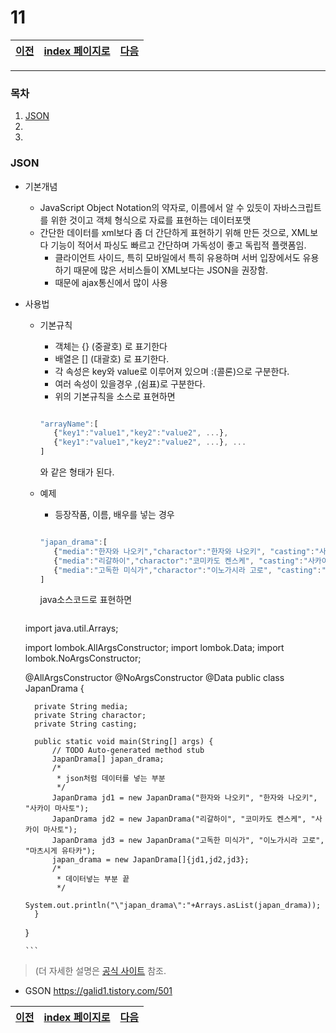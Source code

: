 # 11

[이전](./10.md)|[index 페이지로](./00index.md) |[다음](./12.md)
---|---|---
<hr>

### 목차
1. [JSON](#JSON)
1.
1.

### JSON

- 기본개념

   + JavaScript Object Notation의 약자로, 이름에서 알 수 있듯이 자바스크립트를 위한 것이고 객체 형식으로 자료를 표현하는 데이터포맷
   + 간단한 데이터를 xml보다 좀 더 간단하게 표현하기 위해 만든 것으로, XML보다 기능이 적어서 파싱도 빠르고 간단하며 가독성이 좋고 독립적 플랫폼임.
     * 클라이언트 사이드, 특히 모바일에서 특히 유용하며 서버 입장에서도 유용하기 때문에 많은 서비스들이 XML보다는 JSON을 권장함.
     * 때문에 ajax통신에서 많이 사용
  
- 사용법    
   
   + 기본규칙
      
      * 객체는 {} (중괄호) 로 표기한다
      * 배열은 [] (대괄호) 로 표기한다.
      * 각 속성은 key와 value로 이루어져 있으며 :(콜론)으로 구분한다.
      * 여러 속성이 있을경우 ,(쉼표)로 구분한다.
      * 위의 기본규칙을 소스로 표현하면 
      
      ```js
      
      "arrayName":[
         {"key1":"value1","key2":"value2", ...},
         {"key1":"value1","key2":"value2", ...}, ...       
      ]
      
      ```
      와 같은 형태가 된다.
      
   + 예제
      
      + 등장작품, 이름, 배우를 넣는 경우
      
      
      ```js
      
      "japan_drama":[
         {"media":"한자와 나오키","charactor":"한자와 나오키", "casting":"사카이 마사토"},
         {"media":"리갈하이","charactor":"코미카도 켄스케", "casting":"사카이 마사토"},
         {"media":"고독한 미식가","charactor":"이노가시라 고로", "casting":"마츠시게 유타카"}
      ]
      
      ```
      
      java소스코드로 표현하면
      
      ```java
      
	import java.util.Arrays;
	
	import lombok.AllArgsConstructor;
	import lombok.Data;
	import lombok.NoArgsConstructor;
	
	@AllArgsConstructor
	@NoArgsConstructor
	@Data
	public class JapanDrama {
	
		private String media;
		private String charactor;
		private String casting;
		
		public static void main(String[] args) {
			// TODO Auto-generated method stub
			JapanDrama[] japan_drama;
			/*
			 * json처럼 데이터를 넣는 부분
			 */
			JapanDrama jd1 = new JapanDrama("한자와 나오키", "한자와 나오키", "사카이 마사토");
			JapanDrama jd2 = new JapanDrama("리갈하이", "코미카도 켄스케", "사카이 마사토");
			JapanDrama jd3 = new JapanDrama("고독한 미식가", "이노가시라 고로", "마츠시게 유타카");
			japan_drama = new JapanDrama[]{jd1,jd2,jd3};
			/*
			 * 데이터넣는 부분 끝
			 */
			System.out.println("\"japan_drama\":"+Arrays.asList(japan_drama));
		}
	
	}

      ```
      
      
>(더 자세한 설명은 [공식 사이트](http://json.org/json-ko.html) 참조.

- GSON 
  <https://galid1.tistory.com/501>
  
[이전](./10.md)|[index 페이지로](./00index.md) |[다음](./12.md)
---|---|---
